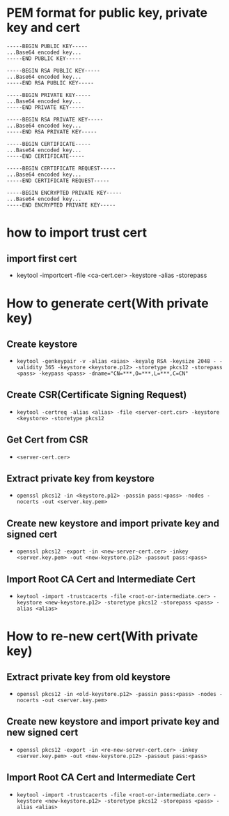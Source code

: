 # PEM format for public key, private key and cert
```
-----BEGIN PUBLIC KEY-----
...Base64 encoded key...
-----END PUBLIC KEY-----

-----BEGIN RSA PUBLIC KEY-----
...Base64 encoded key...
-----END RSA PUBLIC KEY-----

-----BEGIN PRIVATE KEY-----
...Base64 encoded key...
-----END PRIVATE KEY-----

-----BEGIN RSA PRIVATE KEY-----
...Base64 encoded key...
-----END RSA PRIVATE KEY-----

-----BEGIN CERTIFICATE-----
...Base64 encoded key...
-----END CERTIFICATE-----

-----BEGIN CERTIFICATE REQUEST-----
...Base64 encoded key...
-----END CERTIFICATE REQUEST-----

-----BEGIN ENCRYPTED PRIVATE KEY-----
...Base64 encoded key...
-----END ENCRYPTED PRIVATE KEY-----
```

# how to import trust cert
## import first cert
- keytool -importcert -file <ca-cert.cer> -keystore <keystore> -alias <aias> -storepass <pass>

# How to generate cert(With private key)
## Create keystore
- ```keytool -genkeypair -v -alias <aias> -keyalg RSA -keysize 2048 - -validity 365 -keystore <keystore.p12> -storetype pkcs12 -storepass <pass> -keypass <pass> -dname="CN=***,O=***,L=***,C=CN"```
## Create CSR(Certificate Signing Request)
- ```keytool -certreq -alias <alias> -file <server-cert.csr> -keystore <keystore> -storetype pkcs12```
## Get Cert from CSR
- ```<server-cert.cer>```
## Extract private key from keystore
- ```openssl pkcs12 -in <keystore.p12> -passin pass:<pass> -nodes -nocerts -out <server.key.pem>```
## Create new keystore and import private key and signed cert
- ```openssl pkcs12 -export -in <new-server-cert.cer> -inkey <server.key.pem> -out <new-keystore.p12> -passout pass:<pass>```
## Import Root CA Cert and Intermediate Cert
- ```keytool -import -trustcacerts -file <root-or-intermediate.cer> -keystore <new-keystore.p12> -storetype pkcs12 -storepass <pass> -alias <alias>```

# How to re-new cert(With private key)
## Extract private key from old keystore
- ```openssl pkcs12 -in <old-keystore.p12> -passin pass:<pass> -nodes -nocerts -out <server.key.pem>```
## Create new keystore and import private key and new signed cert
- ```openssl pkcs12 -export -in <re-new-server-cert.cer> -inkey <server.key.pem> -out <new-keystore.p12> -passout pass:<pass>```
## Import Root CA Cert and Intermediate Cert
- ```keytool -import -trustcacerts -file <root-or-intermediate.cer> -keystore <new-keystore.p12> -storetype pkcs12 -storepass <pass> -alias <alias>```
